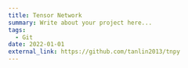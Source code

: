 ```yaml
---
title: Tensor Network
summary: Write about your project here...
tags:
  - Git
date: 2022-01-01
external_link: https://github.com/tanlin2013/tnpy
---
```

